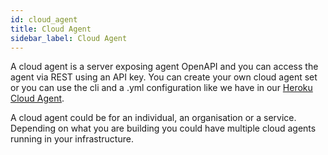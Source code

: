 ```yaml
---
id: cloud_agent
title: Cloud Agent
sidebar_label: Cloud Agent
---
```


A cloud agent is a server exposing agent OpenAPI and you can access the agent via REST using an API key. You can create your own cloud agent set or you can use the cli and a .yml configuration like we have in our [Heroku Cloud Agent](https://github.com/uport-project/daf-deploy-heroku).

A cloud agent could be for an individual, an organisation or a service. Depending on what you are building you could have multiple cloud agents running in your infrastructure.
